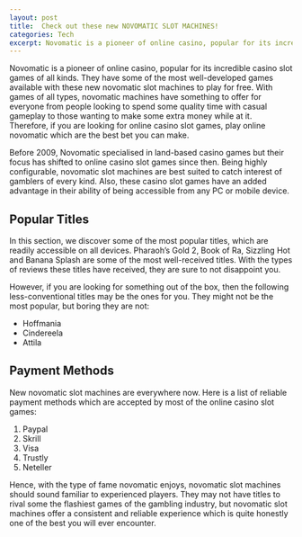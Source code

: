 ```yaml
---
layout: post
title:  Check out these new NOVOMATIC SLOT MACHINES!
categories: Tech
excerpt: Novomatic is a pioneer of online casino, popular for its incredible casino slot games of all kinds. They have some of the most well-developed games available with these new novomatic slot machines to play for free.
---
```


Novomatic is a pioneer of online casino, popular for its incredible casino slot games of all kinds. They have some of the most well-developed games available with these new novomatic slot machines to play for free. With games of all types, novomatic machines have something to offer for everyone from people looking to spend some quality time with casual gameplay to those wanting to make some extra money while at it. Therefore, if you are looking for online casino slot games, play online novomatic which are the best bet you can make.

Before 2009, Novomatic specialised in land-based casino games but their focus has shifted to online casino slot games since then. Being highly configurable, novomatic slot machines are best suited to catch interest of gamblers of every kind. Also, these casino slot games have an added advantage in their ability of being accessible from any PC or mobile device.

## Popular Titles
In this section, we discover some of the most popular titles, which are readily accessible on all devices. Pharaoh’s Gold 2, Book of Ra, Sizzling Hot and Banana Splash are some of the most well-received titles. With the types of reviews these titles have received, they are sure to not disappoint you.

However, if you are looking for something out of the box, then the following less-conventional titles may be the ones for you. They might not be the most popular, but boring they are not:

- Hoffmania
- Cindereela
- Attila

## Payment Methods
New novomatic slot machines are everywhere now. Here is a list of reliable payment methods which are accepted by most of the online casino slot games:

1. Paypal
2. Skrill
3. Visa
4. Trustly
5. Neteller

Hence, with the type of fame novomatic enjoys, novomatic slot machines should sound familiar to experienced players. They may not have titles to rival some the flashiest games of the gambling industry, but novomatic slot machines offer a consistent and reliable experience which is quite honestly one of the best you will ever encounter.
